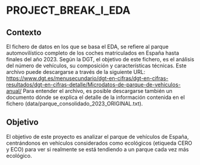 # PROJECT_BREAK_I_EDA

## Contexto

El fichero de datos en los que se basa el EDA, se refiere al parque automovilístico completo de los coches matriculados en España hasta finales del año 2023.
Según la DGT, el objetivo de este fichero, es el análisis del número de vehículos, su composición y características técnicas. Este archivo puede descargarse a través de la siguiente URL:
https://www.dgt.es/menusecundario/dgt-en-cifras/dgt-en-cifras-resultados/dgt-en-cifras-detalle/Microdatos-de-parque-de-vehiculos-anual/
Para entender el archivo, es posible descargarse también un documento dónde se explica el detalle de la información contenida en el fichero (data/parque_consolidado_2023_ORIGINAL.txt).

## Objetivo

El objetivo de este proyecto es analizar el parque de vehículos de España, centrándonos en vehículos considerados como ecológicos (etiqueda CERO y ECO) para ver si realmente se está tendiendo a un parque cada vez más ecológico.

